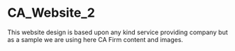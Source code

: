 # CA_Website_2
This website design is based upon any kind service providing company but as a sample we are using here CA Firm content and images.
